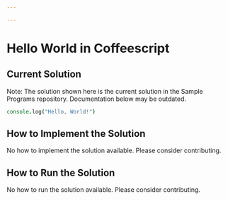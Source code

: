 ```yaml
---

---
```


# Hello World in Coffeescript

## Current Solution

Note: The solution shown here is the current solution in the Sample Programs repository. Documentation below may be outdated.

```Coffeescript
console.log("Hello, World!")

```

## How to Implement the Solution

No how to implement the solution available. Please consider contributing.

## How to Run the Solution

No how to run the solution available. Please consider contributing.